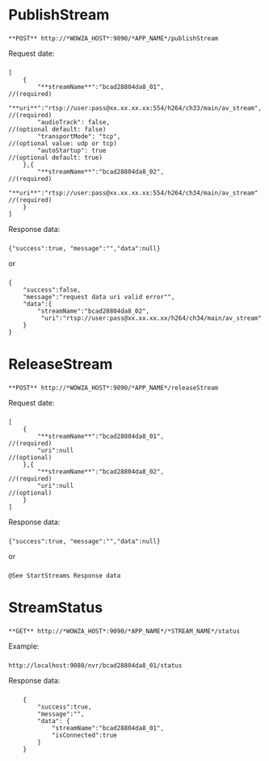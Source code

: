 # PublishStream
###
    **POST** http://*WOWZA_HOST*:9090/*APP_NAME*/publishStream
Request date:
###
    [
        {
            "**streamName**":"bcad28804da8_01",                                      //(required)
            "**uri**":"rtsp://user:pass@xx.xx.xx.xx:554/h264/ch33/main/av_stream",   //(required)
            "audioTrack": false,                                                     //(optional default: false)
            "transportMode": "tcp",                                                  //(optional value: udp or tcp)
            "autoStartup": true                                                      //(optional default: true)
        },{
            "**streamName**":"bcad28804da8_02",                                     //(required)
            "**uri**":"rtsp://user:pass@xx.xx.xx.xx:554/h264/ch34/main/av_stream"   //(required)
        }
    ]
Response data:
###
    {"success":true, "message":"","data":null}
or
###
    {
        "success":false,
        "message":"request data uri valid error"",
        "data":{
            "streamName":"bcad28804da8_02",
             "uri":"rtsp://user:pass@xx.xx.xx.xx/h264/ch34/main/av_stream"
        }
    }

# ReleaseStream
###
    **POST** http://*WOWZA_HOST*:9090/*APP_NAME*/releaseStream
Request date:
###
    [
        {
            "**streamName**":"bcad28804da8_01",                                 //(required)
            "uri":null                                                          //(optional)
        },{
            "**streamName**":"bcad28804da8_02",                                 //(required)
            "uri":null                                                          //(optional)
        }
    ]
Response data:
###
    {"success":true, "message":"","data":null}
or
###
    @See StartStreams Response data

# StreamStatus
###
    **GET** http://*WOWZA_HOST*:9090/*APP_NAME*/*STREAM_NAME*/status
Example:
###
    http://localhost:9080/nvr/bcad28804da8_01/status
Response data:
###
        {
            "success":true,
            "message":"",
            "data": {
                "streamName":"bcad28804da8_01",
                "isConnected":true
            }
        }
